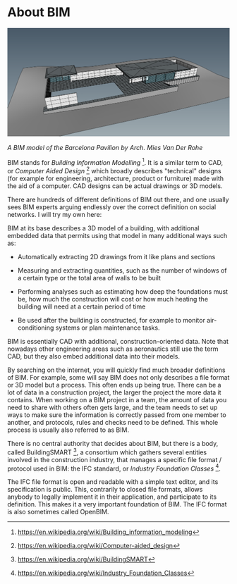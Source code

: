 # About BIM

![BIM model of the Barcelona Pavillion, by architect Mies Van Der Rohe](images/BIM%20model%20of%20the%20Barcelona%20Pavillion.png)

*A BIM model of the Barcelona Pavilion by Arch. Mies Van Der Rohe*

BIM stands for *Building Information Modelling* [^1]. It is a similar term to CAD, or *Computer Aided Design* [^2] which broadly describes "technical" designs (for example for engineering, architecture, product or furniture) made with the aid of a computer. CAD designs can be actual drawings or 3D models.

There are hundreds of different definitions of BIM out there, and one usually sees BIM experts arguing endlessly over the correct definition on social networks. I will try my own here:

BIM at its base describes a 3D model of a building, with additional embedded data that permits using that model in many additional ways such as:

* Automatically extracting 2D drawings from it like plans and sections

* Measuring and extracting quantities, such as the number of windows of a certain type or the total area of walls to be built

* Performing analyses such as estimating how deep the foundations must be, how much the construction will cost or how much heating the building will need at a certain period of time

* Be used after the building is constructed, for example to monitor air-conditioning systems or plan maintenance tasks.

BIM is essentially CAD with additional, construction-oriented data. Note that nowadays other engineering areas such as aeronautics still use the term CAD, but they also embed additional data into their models.

By searching on the internet, you will quickly find much broader definitions of BIM. For example, some will say BIM does not only describes a file format or 3D model but a process. This often ends up being true. There can be a lot of data in a construction project, the larger the project the more data it contains. When working  on a BIM project in a team, the amount of data you need to share with others often gets large, and the team needs to set up ways to make sure the information is correctly passed from one member to another, and protocols, rules and checks need to be defined. This whole process is usually also referred to as BIM.

There is no central authority that decides about BIM, but there is a body, called BuildingSMART [^3], a consortium which gathers several entities involved in the construction industry, that manages a specific file format / protocol used in BIM: the IFC standard, or *Industry Foundation Classes* [^4]. 

The IFC file format is open and readable with a simple text editor, and its specification is public. This, contrarily to closed file formats, allows anybody to legally implement it in their application, and participate to its definition. This makes it a very important foundation of BIM. The IFC format is also sometimes called OpenBIM.


[^1]: https://en.wikipedia.org/wiki/Building_information_modeling
[^2]: https://en.wikipedia.org/wiki/Computer-aided_design
[^3]: https://en.wikipedia.org/wiki/BuildingSMART
[^4]: https://en.wikipedia.org/wiki/Industry_Foundation_Classes

